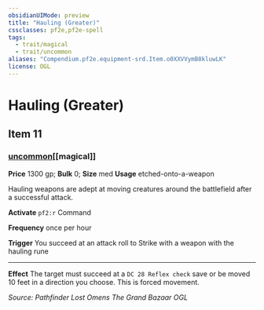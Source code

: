 ```yaml
---
obsidianUIMode: preview
title: "Hauling (Greater)"
cssclasses: pf2e,pf2e-spell
tags:
  - trait/magical
  - trait/uncommon
aliases: "Compendium.pf2e.equipment-srd.Item.o0XXVVymB8kluwLK"
license: OGL
---
```

# Hauling (Greater)
## Item 11
### [uncommon](uncommon "Uncommon Rarity Trait")[[magical]]


**Price** 1300 gp; 
**Bulk** 0; **Size** med
**Usage** etched-onto-a-weapon

Hauling weapons are adept at moving creatures around the battlefield after a successful attack.

**Activate** `pf2:r` Command

**Frequency** once per hour

**Trigger** You succeed at an attack roll to Strike with a weapon with the hauling rune

* * *

**Effect** The target must succeed at a `DC 28 Reflex check` save or be moved 10 feet in a direction you choose. This is forced movement.

*Source: Pathfinder Lost Omens The Grand Bazaar*
*OGL*